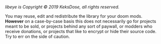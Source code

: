 *libeye is Copyright © 2019 KeksDose, all rights reserved.*

You may reuse, edit and redistribute the library for your doom mods. **However** on a case-by-case basis this does not necessarily go for projects meant to be sold, or projects behind any sort of paywall, or modders who receive donations, or projects that like to encrypt or hide their source code. Try to err on the side of caution.
